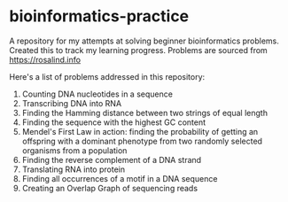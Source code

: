 # bioinformatics-practice
A repository for my attempts at solving beginner bioinformatics problems. Created this to track my learning progress. 
Problems are sourced from https://rosalind.info

Here's a list of problems addressed in this repository:
1. Counting DNA nucleotides in a sequence
2. Transcribing DNA into RNA
3. Finding the Hamming distance between two strings of equal length
4. Finding the sequence with the highest GC content
5. Mendel's First Law in action: finding the probability of getting an offspring with a dominant phenotype from two randomly selected organisms from a population
6. Finding the reverse complement of a DNA strand
7. Translating RNA into protein
8. Finding all occurrences of a motif in a DNA sequence
9. Creating an Overlap Graph of sequencing reads 
